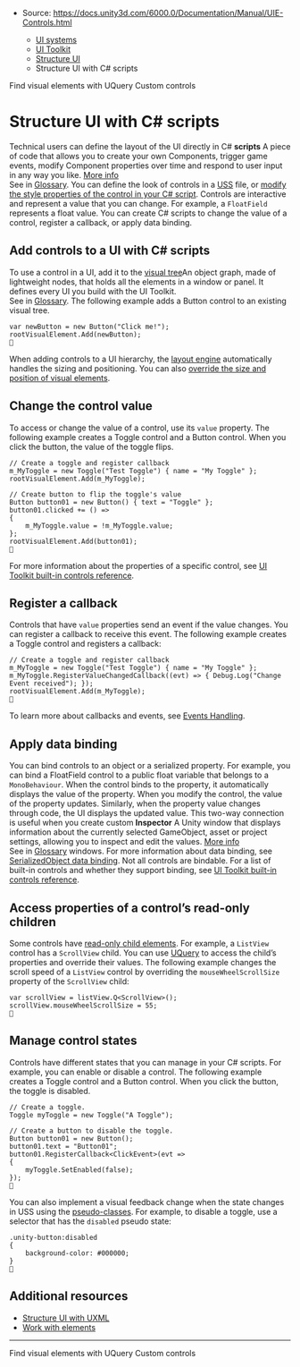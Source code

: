 * Source: https://docs.unity3d.com/6000.0/Documentation/Manual/UIE-Controls.html

  * [UI systems](https://docs.unity3d.com/6000.0/Documentation/Manual/UIToolkits.html)
  * [UI Toolkit](https://docs.unity3d.com/6000.0/Documentation/Manual/UIElements.html)
  * [Structure UI](https://docs.unity3d.com/6000.0/Documentation/Manual/UIE-structure-ui.html)
  * Structure UI with C# scripts


[](https://docs.unity3d.com/6000.0/Documentation/Manual/UIE-UQuery.html)
Find visual elements with UQuery
[](https://docs.unity3d.com/6000.0/Documentation/Manual/UIE-custom-controls.html)
Custom controls
# Structure UI with C# scripts
Technical users can define the layout of the UI directly in C# **scripts** A piece of code that allows you to create your own Components, trigger game events, modify Component properties over time and respond to user input in any way you like. [More info](https://docs.unity3d.com/6000.0/Documentation/Manual/creating-scripts.html)  
See in [Glossary](https://docs.unity3d.com/6000.0/Documentation/Manual/Glossary.html#Scripts).
You can define the look of controls in a [USS](https://docs.unity3d.com/6000.0/Documentation/Manual/UIE-USS.html) file, or [modify the style properties of the control in your C# script](https://docs.unity3d.com/6000.0/Documentation/Manual/UIE-apply-styles-with-csharp.html).
Controls are interactive and represent a value that you can change. For example, a `FloatField` represents a float value. You can create C# scripts to change the value of a control, register a callback, or apply data binding.
## Add controls to a UI with C# scripts
To use a control in a UI, add it to the [visual tree](https://docs.unity3d.com/6000.0/Documentation/Manual/UIE-VisualTree.html)An object graph, made of lightweight nodes, that holds all the elements in a window or panel. It defines every UI you build with the UI Toolkit.  
See in [Glossary](https://docs.unity3d.com/6000.0/Documentation/Manual/Glossary.html#Visualtree).
The following example adds a Button control to an existing visual tree.
```
var newButton = new Button("Click me!");
rootVisualElement.Add(newButton);

```

When adding controls to a UI hierarchy, the [layout engine](https://docs.unity3d.com/6000.0/Documentation/Manual/UIE-LayoutEngine.html) automatically handles the sizing and positioning. You can also [override the size and position of visual elements](https://docs.unity3d.com/6000.0/Documentation/Manual/UIE-VisualTree.html). 
## Change the control value
To access or change the value of a control, use its `value` property.
The following example creates a Toggle control and a Button control. When you click the button, the value of the toggle flips.
```
// Create a toggle and register callback
m_MyToggle = new Toggle("Test Toggle") { name = "My Toggle" };
rootVisualElement.Add(m_MyToggle);

// Create button to flip the toggle's value
Button button01 = new Button() { text = "Toggle" };
button01.clicked += () =>
{
    m_MyToggle.value = !m_MyToggle.value;
};
rootVisualElement.Add(button01);

```

For more information about the properties of a specific control, see [UI Toolkit built-in controls reference](https://docs.unity3d.com/6000.0/Documentation/Manual/UIE-ElementRef.html#built-in-controls).
## Register a callback
Controls that have `value` properties send an event if the value changes. You can register a callback to receive this event. 
The following example creates a Toggle control and registers a callback:
```
// Create a toggle and register callback
m_MyToggle = new Toggle("Test Toggle") { name = "My Toggle" };
m_MyToggle.RegisterValueChangedCallback((evt) => { Debug.Log("Change Event received"); });
rootVisualElement.Add(m_MyToggle);

```

To learn more about callbacks and events, see [Events Handling](https://docs.unity3d.com/6000.0/Documentation/Manual/UIE-Events-Handling.html).
## Apply data binding
You can bind controls to an object or a serialized property. For example, you can bind a FloatField control to a public float variable that belongs to a `MonoBehaviour`. When the control binds to the property, it automatically displays the value of the property. When you modify the control, the value of the property updates. 
Similarly, when the property value changes through code, the UI displays the updated value. This two-way connection is useful when you create custom **Inspector** A Unity window that displays information about the currently selected GameObject, asset or project settings, allowing you to inspect and edit the values. [More info](https://docs.unity3d.com/6000.0/Documentation/Manual/UsingTheInspector.html)  
See in [Glossary](https://docs.unity3d.com/6000.0/Documentation/Manual/Glossary.html#Inspector) windows.
For more information about data binding, see [SerializedObject data binding](https://docs.unity3d.com/6000.0/Documentation/Manual/UIE-Binding.html).
Not all controls are bindable. For a list of built-in controls and whether they support binding, see [UI Toolkit built-in controls reference](https://docs.unity3d.com/6000.0/Documentation/Manual/UIE-ElementRef.html#built-in-controls).
## Access properties of a control’s read-only children
Some controls have [read-only child elements](https://docs.unity3d.com/6000.0/Documentation/Manual/UIB-structuring-ui-elements.html#read-only-elements). For example, a `ListView` control has a `ScrollView` child. You can use [UQuery](https://docs.unity3d.com/6000.0/Documentation/Manual/UIE-UQuery.html) to access the child’s properties and override their values. 
The following example changes the scroll speed of a `ListView` control by overriding the `mouseWheelScrollSize` property of the `ScrollView` child:
```
var scrollView = listView.Q<ScrollView>();
scrollView.mouseWheelScrollSize = 55;

```

## Manage control states
Controls have different states that you can manage in your C# scripts. For example, you can enable or disable a control.
The following example creates a Toggle control and a Button control. When you click the button, the toggle is disabled.
```
// Create a toggle.
Toggle myToggle = new Toggle("A Toggle");

// Create a button to disable the toggle.
Button button01 = new Button();
button01.text = "Button01";
button01.RegisterCallback<ClickEvent>(evt =>
{
    myToggle.SetEnabled(false);
});

```

You can also implement a visual feedback change when the state changes in USS using the [pseudo-classes](https://docs.unity3d.com/6000.0/Documentation/Manual/UIE-USS-Selectors-Pseudo-Classes.html). For example, to disable a toggle, use a selector that has the `disabled` pseudo state: 
```
.unity-button:disabled
{
    background-color: #000000;
}

```

## Additional resources
  * [Structure UI with UXML](https://docs.unity3d.com/6000.0/Documentation/Manual/UIE-UXML.html)
  * [Work with elements](https://docs.unity3d.com/6000.0/Documentation/Manual/UIB-structuring-ui-elements.html)


* * *
[](https://docs.unity3d.com/6000.0/Documentation/Manual/UIE-UQuery.html)
Find visual elements with UQuery
[](https://docs.unity3d.com/6000.0/Documentation/Manual/UIE-custom-controls.html)
Custom controls
